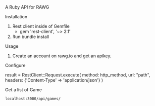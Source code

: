 A Ruby API for RAWG

Installation
 
 1. Rest client inside of Gemfile
     - gem 'rest-client', '~> 2.1'
 2.  Run bundle install

Usage
 
 1. Create an account on rawg.io and get an apikey.

 Configure
     
   result = RestClient::Request.execute(
      method: http_method, 
      url: "path",
      headers: {'Content-Type' => 'application/json'}
    )

 Get a list of Game
    
    localhost:3000/api/games/
